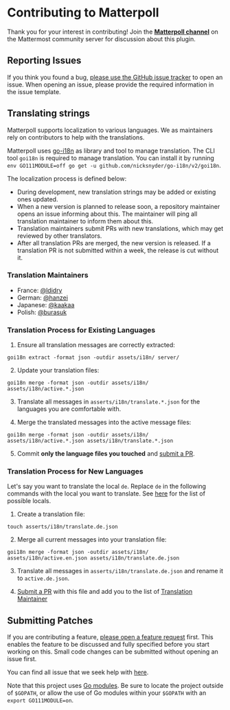 # Contributing to Matterpoll

Thank you for your interest in contributing! Join the [**Matterpoll channel**](https://community.mattermost.com/core/channels/matterpoll) on the Mattermost community server for discussion about this plugin.


## Reporting Issues

If you think you found a bug, [please use the GitHub issue tracker](https://github.com/matterpoll/matterpoll/issues/new?template=bug_report.md) to open an issue. When opening an issue, please provide the required information in the issue template.


## Translating strings

Matterpoll supports localization to various languages. We as maintainers rely on contributors to help with the translations.

Matterpoll uses [go-i18n](https://github.com/nicksnyder/go-i18n) as library and tool to manage translation. The CLI tool `goi18n` is required to manage translation. You can install it by running `env GO111MODULE=off go get -u github.com/nicksnyder/go-i18n/v2/goi18n`.

The localization process is defined below:
- During development, new translation strings may be added or existing ones updated.
- When a new version is planned to release soon, a repository maintainer opens an issue informing about this. The maintainer will ping all translation maintainer to inform them about this.
- Translation maintainers submit PRs with new translations, which may get reviewed by other translators.
- After all translation PRs are merged, the new version is released. If a translation PR is not submitted within a week, the release is cut without it.

### Translation Maintainers

- France: [@ldidry](https://github.com/ldidry)
- German: [@hanzei](https://github.com/hanzei)
- Japanese: [@kaakaa](https://github.com/kaakaa)
- Polish: [@burasuk](https://github.com/burasuk)

### Translation Process for Existing Languages

1. Ensure all translation messages are correctly extracted:

`goi18n extract -format json -outdir assets/i18n/ server/`

2. Update your translation files:

`goi18n merge -format json -outdir assets/i18n/ assets/i18n/active.*.json`

3. Translate all messages in `asserts/i18n/translate.*.json` for the languages you are comfortable with.

4. Merge the translated messages into the active message files:

`goi18n merge -format json -outdir assets/i18n/ assets/i18n/active.*.json assets/i18n/translate.*.json`

5. Commit **only the language files you touched** and [submit a PR](https://github.com/matterpoll/matterpoll/compare).

### Translation Process for New Languages

Let's say you want to translate the local `de`. Replace `de` in the following commands with the local you want to translate. See [here](https://github.com/mattermost/mattermost-server/tree/master/i18n) for the list of possible locals.

1. Create a translation file:

`touch asserts/i18n/translate.de.json`

2. Merge all current messages into your translation file:

`goi18n merge -format json -outdir assets/i18n/ assets/i18n/active.en.json assets/i18n/translate.de.json`

3. Translate all messages in `asserts/i18n/translate.de.json` and rename it to `active.de.json`.

4. [Submit a PR](https://github.com/matterpoll/matterpoll/compare) with this file and add you to the list of [Translation Maintainer](#translation-maintainer)


## Submitting Patches

If you are contributing a feature, [please open a feature request](https://github.com/matterpoll/matterpoll/issues/new?template=feature_request.md) first. This enables the feature to be discussed and fully specified before you start working on this. Small code changes can be submitted without opening an issue first.

You can find all issue that we seek help with [here](https://github.com/matterpoll/matterpoll/issues?q=is%3Aissue+is%3Aopen+sort%3Aupdated-desc+label%3A%22Help+Wanted%22).

Note that this project uses [Go modules](https://github.com/golang/go/wiki/Modules). Be sure to locate the project outside of `$GOPATH`, or allow the use of Go modules within your `$GOPATH` with an `export GO111MODULE=on`.